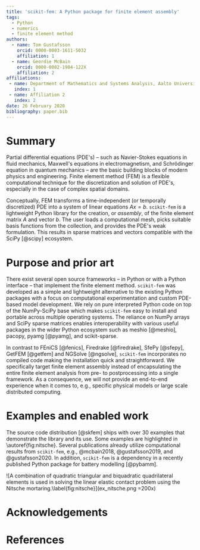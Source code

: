 ```yaml
---
title: 'scikit-fem: A Python package for finite element assembly'
tags:
  - Python
  - numerics
  - finite element method
authors:
  - name: Tom Gustafsson
    orcid: 0000-0003-1611-5032
    affiliation: 1
  - name: Geordie McBain
    orcid: 0000-0002-1904-122X
    affiliation: 2
affiliations:
 - name: Department of Mathematics and Systems Analysis, Aalto University
   index: 1
 - name: Affiliation 2
   index: 2
date: 26 February 2020
bibliography: paper.bib
---
```


# Summary

Partial differential equations (PDE's) – such as Navier-Stokes equations in
fluid mechanics, Maxwell's equations in electromagnetism, and Schrödinger
equation in quantum mechanics – are the basic building blocks of modern physics
and engineering.  Finite element method (FEM) is a flexible computational
technique for the discretization and solution of PDE's, especially in the case
of complex spatial domains.

Conceptually, FEM transforms a time-independent (or temporally discretized) PDE
into a system of linear equations $Ax=b$.  `scikit-fem` is a lightweight Python
library for the creation, or *assembly*, of the finite element matrix $A$ and
vector $b$.  The user loads a computational mesh, picks suitable basis functions
from the collection, and provides the PDE's weak formulation.  This results in
sparse matrices and vectors compatible with the SciPy [@scipy] ecosystem.

# Purpose and prior art

There exist several open source frameworks – in Python or with a Python
interface – that implement the finite element method.  `scikit-fem` was
developed as a simple and lightweight alternative to the existing Python
packages with a focus on computational experimentation and custom PDE-based
model development.  We rely on pure interpreted Python code on top of the
NumPy-SciPy base which makes `scikit-fem` easy to install and portable across
multiple operating systems.  The reliance on NumPy arrays and SciPy sparse
matrices enables interoperability with various useful packages in the wider
Python ecosystem such as meshio [@meshio], pacopy, pyamg [@pyamg], and
scikit-sparse.

In contrast to FEniCS [@fenics], Firedrake [@firedrake], SfePy [@sfepy], GetFEM
[@getfem] and NGSolve [@ngsolve], `scikit-fem` incorporates no compiled code
making the installation quick and straightforward.  We specifically target
finite element assembly instead of encapsulating the entire finite element
analysis from pre- to postprocessing into a single framework.  As a consequence,
we will not provide an end-to-end experience when it comes to, e.g., specific
physical models or large scale distributed computing.

# Examples and enabled work

The source code distribution [@skfem] ships with over 30 examples that
demonstrate the library and its use.  Some examples are highlighted in
\autoref{fig:nitsche}.  Several publications already utilize computational
results from `scikit-fem`, e.g., @mcbain2018, @gustafsson2019, and
@gustafsson2020.  In addition, `scikit-fem` is a dependency in a recently
published Python package for battery modelling [@pybamm].

![A combination of quadratic triangular and biquadratic quadrilateral elements is used in solving the linear elastic contact problem using the Nitsche mortaring.\label{fig:nitsche}](ex_nitsche.png =200x)

# Acknowledgements

# References
